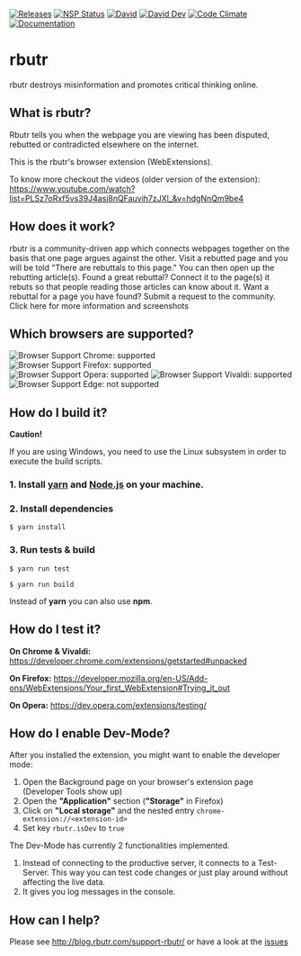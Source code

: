 [![Releases](https://img.shields.io/github/release/rbutrcom/rbutr-browser-extension/all.svg)](https://github.com/rbutrcom/rbutr-browser-extension/releases)
[![NSP Status](https://nodesecurity.io/orgs/rbutrcom/projects/df6fef46-875a-4713-be11-70206dd48f3d/badge)](https://nodesecurity.io/orgs/rbutrcom/projects/df6fef46-875a-4713-be11-70206dd48f3d)
[![David](https://img.shields.io/david/rbutrcom/rbutr-browser-extension.svg)]()
[![David Dev](https://img.shields.io/david/dev/rbutrcom/rbutr-browser-extension.svg?label=devDep)]()
[![Code Climate](https://img.shields.io/codeclimate/github/rbutrcom/rbutr-browser-extension.svg)](https://codeclimate.com/github/rbutrcom/rbutr-browser-extension)
[![Documentation](https://inch-ci.org/github/rbutrcom/rbutr-browser-extension.svg?branch=master)](https://inch-ci.org/github/rbutrcom/rbutr-browser-extension)


# rbutr
rbutr destroys misinformation and promotes critical thinking online.


##  What is rbutr?
Rbutr tells you when the webpage you are viewing has been disputed, rebutted or contradicted elsewhere on the internet.

This is the rbutr's browser extension (WebExtensions).

To know more checkout the videos (older version of the extension): https://www.youtube.com/watch?list=PLSz7oRxf5vs39J4asj8nQFauvih7zJXl_&v=hdgNnQm9be4


## How does it work?

rbutr is a community-driven app which connects webpages together on the basis that one page argues against the other.
Visit a rebutted page and you will be told "There are rebuttals to this page." You can then open up the rebutting article(s).
Found a great rebuttal? Connect it to the page(s) it rebuts so that people reading those articles can know about it.
Want a rebuttal for a page you have found? Submit a request to the community.
Click here for more information and screenshots


## Which browsers are supported?

![Browser Support Chrome: supported](https://img.shields.io/badge/Chrome-supported-brightgreen.svg)
![Browser Support Firefox: supported](https://img.shields.io/badge/Firefox-supported-brightgreen.svg)
![Browser Support Opera: supported](https://img.shields.io/badge/Opera-supported-brightgreen.svg)
![Browser Support Vivaldi: supported](https://img.shields.io/badge/Vivaldi-supported-brightgreen.svg)
![Browser Support Edge: not supported](https://img.shields.io/badge/Edge-not_supported-red.svg)


## How do I build it?

**Caution!**

If you are using Windows, you need to use the Linux subsystem in order to execute the build scripts.


### 1. Install [yarn](https://yarnpkg.com/lang/en/docs/install/) and [Node.js](https://nodejs.org/en/download/package-manager/) on your machine.

### 2. Install dependencies

`$ yarn install`

### 3. Run tests & build

`$ yarn run test`

`$ yarn run build`

Instead of **yarn** you can also use **npm**.


## How do I test it?

**On Chrome & Vivaldi:** https://developer.chrome.com/extensions/getstarted#unpacked

**On Firefox:** https://developer.mozilla.org/en-US/Add-ons/WebExtensions/Your_first_WebExtension#Trying_it_out

**On Opera:** https://dev.opera.com/extensions/testing/


## How do I enable Dev-Mode?

After you installed the extension, you might want to enable the developer mode:

1. Open the Background page on your browser's extension page (Developer Tools show up)
2. Open the **"Application"** section (**"Storage"** in Firefox)
3. Click on **"Local storage"** and the nested entry `chrome-extension://<extension-id>`
4. Set key `rbutr.isDev` to `true`

The Dev-Mode has currently 2 functionalities implemented.

1. Instead of connecting to the productive server, it connects to a Test-Server. This way you can test code changes or just play around without affecting the live data.
2. It gives you log messages in the console.


## How can I help?

Please see http://blog.rbutr.com/support-rbutr/ or have a look at the [issues](https://github.com/rbutrcom/rbutr-browser-extension/issues)
